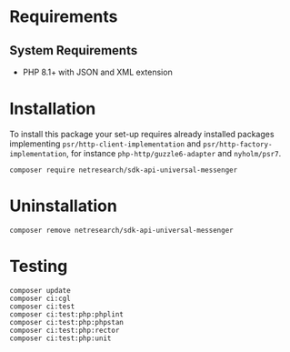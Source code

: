 # Requirements

## System Requirements
- PHP 8.1+ with JSON and XML extension


# Installation
To install this package your set-up requires already installed packages implementing
`psr/http-client-implementation` and `psr/http-factory-implementation`, for instance `php-http/guzzle6-adapter`
and `nyholm/psr7`.

```shell
composer require netresearch/sdk-api-universal-messenger
```


# Uninstallation
```shell
composer remove netresearch/sdk-api-universal-messenger
```


# Testing
```shell
composer update
composer ci:cgl
composer ci:test
composer ci:test:php:phplint
composer ci:test:php:phpstan
composer ci:test:php:rector
composer ci:test:php:unit
```

